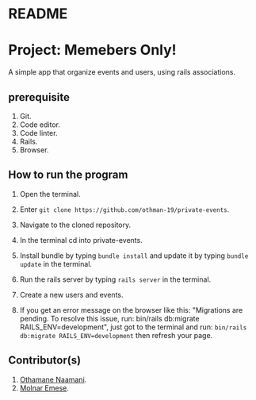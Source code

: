 # README

# Project: Memebers Only!
  A simple app that organize events and users, using rails associations.
## prerequisite
1. Git.
2. Code editor.
3. Code linter.
4. Rails.
5. Browser. 

## How to run the program
1. Open the terminal.

2. Enter `git clone https://github.com/othman-19/private-events`.

3. Navigate to the cloned repository.

4. In the terminal cd into private-events.

5. Install bundle by typing `bundle install` and update it by typing `bundle update` in the terminal.

6. Run the rails server by typing `rails server` in the terminal.

7. Create a new users and events.

8. If you get an error message on the browser like this: "Migrations are pending. To resolve this issue, run: bin/rails db:migrate RAILS_ENV=development", just got to the terminal and run: `bin/rails db:migrate RAILS_ENV=development` then refresh your page.


## Contributor(s)
1. [Othamane Naamani](https://github.com/othman-19/).
2. [Molnar Emese](https://github.com/Mesi21).